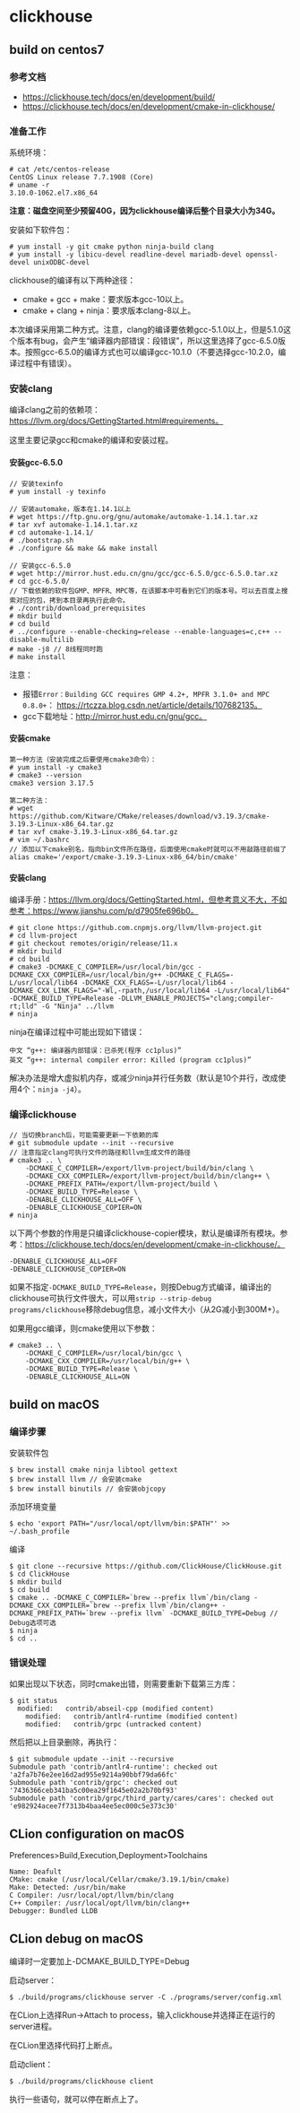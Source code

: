 # clickhouse

## build on centos7

### 参考文档

- https://clickhouse.tech/docs/en/development/build/
- https://clickhouse.tech/docs/en/development/cmake-in-clickhouse/

### 准备工作

系统环境：

```
# cat /etc/centos-release
CentOS Linux release 7.7.1908 (Core)
# uname -r
3.10.0-1062.el7.x86_64
```

**注意：磁盘空间至少预留40G，因为clickhouse编译后整个目录大小为34G。**

安装如下软件包：

```
# yum install -y git cmake python ninja-build clang
# yum install -y libicu-devel readline-devel mariadb-devel openssl-devel unixODBC-devel
```

clickhouse的编译有以下两种途径：

- cmake + gcc + make：要求版本gcc-10以上。
- cmake + clang + ninja：要求版本clang-8以上。

本次编译采用第二种方式。注意，clang的编译要依赖gcc-5.1.0以上，但是5.1.0这个版本有bug，会产生“编译器内部错误：段错误”，所以这里选择了gcc-6.5.0版本。按照gcc-6.5.0的编译方式也可以编译gcc-10.1.0（不要选择gcc-10.2.0，编译过程中有错误）。

### 安装clang

编译clang之前的依赖项：https://llvm.org/docs/GettingStarted.html#requirements。

这里主要记录gcc和cmake的编译和安装过程。

#### 安装gcc-6.5.0

```
// 安装texinfo
# yum install -y texinfo

// 安装automake，版本在1.14.1以上
# wget https://ftp.gnu.org/gnu/automake/automake-1.14.1.tar.xz
# tar xvf automake-1.14.1.tar.xz
# cd automake-1.14.1/
# ./bootstrap.sh
# ./configure && make && make install

// 安装gcc-6.5.0
# wget http://mirror.hust.edu.cn/gnu/gcc/gcc-6.5.0/gcc-6.5.0.tar.xz
# cd gcc-6.5.0/
// 下载依赖的软件包GMP、MPFR、MPC等，在该脚本中可看到它们的版本号。可以去百度上搜索对应的包，拷到本目录再执行此命令。
# ./contrib/download_prerequisites
# mkdir build
# cd build
# ../configure --enable-checking=release --enable-languages=c,c++ --disable-multilib
# make -j8 // 8线程同时跑
# make install
```

注意：

- 报错`Error：Building GCC requires GMP 4.2+, MPFR 3.1.0+ and MPC 0.8.0+`： https://rtczza.blog.csdn.net/article/details/107682135。
- gcc下载地址：http://mirror.hust.edu.cn/gnu/gcc。

#### 安装cmake

```
第一种方法（安装完成之后要使用cmake3命令）：
# yum install -y cmake3
# cmake3 --version
cmake3 version 3.17.5

第二种方法：
# wget https://github.com/Kitware/CMake/releases/download/v3.19.3/cmake-3.19.3-Linux-x86_64.tar.gz
# tar xvf cmake-3.19.3-Linux-x86_64.tar.gz
# vim ~/.bashrc
// 添加以下cmake别名，指向bin文件所在路径，后面使用cmake时就可以不用敲路径前缀了
alias cmake='/export/cmake-3.19.3-Linux-x86_64/bin/cmake'
```

#### 安装clang

编译手册：https://llvm.org/docs/GettingStarted.html，但参考意义不大，不如参考：https://www.jianshu.com/p/d7905fe696b0。

```
# git clone https://github.com.cnpmjs.org/llvm/llvm-project.git
# cd llvm-project
# git checkout remotes/origin/release/11.x
# mkdir build
# cd build
# cmake3 -DCMAKE_C_COMPILER=/usr/local/bin/gcc -DCMAKE_CXX_COMPILER=/usr/local/bin/g++ -DCMAKE_C_FLAGS=-L/usr/local/lib64 -DCMAKE_CXX_FLAGS=-L/usr/local/lib64 -DCMAKE_CXX_LINK_FLAGS="-Wl,-rpath,/usr/local/lib64 -L/usr/local/lib64" -DCMAKE_BUILD_TYPE=Release -DLLVM_ENABLE_PROJECTS="clang;compiler-rt;lld" -G "Ninja" ../llvm
# ninja
```

ninja在编译过程中可能出现如下错误：

```
中文 “g++: 编译器内部错误：已杀死(程序 cc1plus)”
英文 “g++: internal compiler error: Killed (program cc1plus)”
```

解决办法是增大虚拟机内存，或减少ninja并行任务数（默认是10个并行，改成使用4个：`ninja -j4`）。

### 编译clickhouse

```
// 当切换branch后，可能需要更新一下依赖的库
# git submodule update --init --recursive
// 注意指定clang可执行文件的路径和llvm生成文件的路径
# cmake3 .. \
    -DCMAKE_C_COMPILER=/export/llvm-project/build/bin/clang \
    -DCMAKE_CXX_COMPILER=/export/llvm-project/build/bin/clang++ \
    -DCMAKE_PREFIX_PATH=/export/llvm-project/build \
    -DCMAKE_BUILD_TYPE=Release \
    -DENABLE_CLICKHOUSE_ALL=OFF \
    -DENABLE_CLICKHOUSE_COPIER=ON 
# ninja
```

以下两个参数的作用是只编译clickhouse-copier模块，默认是编译所有模块。参考：https://clickhouse.tech/docs/en/development/cmake-in-clickhouse/。

```
-DENABLE_CLICKHOUSE_ALL=OFF
-DENABLE_CLICKHOUSE_COPIER=ON
```

如果不指定`-DCMAKE_BUILD_TYPE=Release`，则按Debug方式编译，编译出的clickhouse可执行文件很大，可以用`strip --strip-debug programs/clickhouse`移除debug信息，减小文件大小（从2G减小到300M+）。

如果用gcc编译，则cmake使用以下参数：

```
# cmake3 .. \
    -DCMAKE_C_COMPILER=/usr/local/bin/gcc \
    -DCMAKE_CXX_COMPILER=/usr/local/bin/g++ \
    -DCMAKE_BUILD_TYPE=Release \
    -DENABLE_CLICKHOUSE_ALL=ON
```

## build on macOS

### 编译步骤

安装软件包

```
$ brew install cmake ninja libtool gettext
$ brew install llvm // 会安装cmake
$ brew install binutils // 会安装objcopy
```

添加环境变量

```
$ echo 'export PATH="/usr/local/opt/llvm/bin:$PATH"' >> ~/.bash_profile
```

编译

```
$ git clone --recursive https://github.com/ClickHouse/ClickHouse.git
$ cd ClickHouse
$ mkdir build
$ cd build
$ cmake .. -DCMAKE_C_COMPILER=`brew --prefix llvm`/bin/clang -DCMAKE_CXX_COMPILER=`brew --prefix llvm`/bin/clang++ -DCMAKE_PREFIX_PATH=`brew --prefix llvm` -DCMAKE_BUILD_TYPE=Debug // Debug选项可选
$ ninja
$ cd ..
```

### 错误处理

如果出现以下状态，同时cmake出错，则需要重新下载第三方库：

```
$ git status
  modified:   contrib/abseil-cpp (modified content)
	modified:   contrib/antlr4-runtime (modified content)
	modified:   contrib/grpc (untracked content)
```

然后把以上目录删除，再执行：

```
$ git submodule update --init --recursive
Submodule path 'contrib/antlr4-runtime': checked out 'a2fa7b76e2ee16d2ad955e9214a90bbf79da66fc'
Submodule path 'contrib/grpc': checked out '7436366ceb341ba5c00ea29f1645e02a2b70bf93'
Submodule path 'contrib/grpc/third_party/cares/cares': checked out 'e982924acee7f7313b4baa4ee5ec000c5e373c30'
```



## CLion configuration on macOS

Preferences>Build,Execution,Deployment>Toolchains

```
Name: Deafult
CMake: cmake (/usr/local/Cellar/cmake/3.19.1/bin/cmake)
Make: Detected: /usr/bin/make
C Compiler: /usr/local/opt/llvm/bin/clang
C++ Compiler: /usr/local/opt/llvm/bin/clang++
Debugger: Bundled LLDB
```

## CLion debug on macOS

编译时一定要加上-DCMAKE_BUILD_TYPE=Debug

启动server：

```
$ ./build/programs/clickhouse server -C ./programs/server/config.xml
```

在CLion上选择Run->Attach to process，输入clickhouse并选择正在运行的server进程。

在CLion里选择代码打上断点。

启动client：

```
$ ./build/programs/clickhouse client
```

执行一些语句，就可以停在断点上了。

